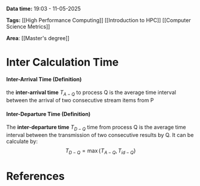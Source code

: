 **Data time:** 19:03 - 11-05-2025

**Tags:** [[High Performance Computing]] [[Introduction to HPC]] [[Computer Science Metrics]]

**Area**: [[Master's degree]]
# Inter Calculation Time

#### Inter-Arrival Time (Definition)
the **inter-arrival time** $T_{A-Q}$ to process Q is the average time interval between the arrival of two consecutive stream items from P

#### Inter-Departure Time (Definition)
The **inter-departure time** $T_{D-Q}$ time from process Q is the average time interval between the transmission of two consecutive results by Q. It can be calculate by:
$$T_{D-Q} = \max\{T_{A-Q}, T_{id-Q}\}$$
# References